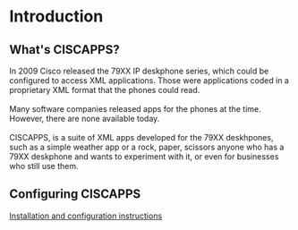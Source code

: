 # Introduction

## What's CISCAPPS?
In 2009 Cisco released the 79XX IP deskphone series, which could be configured to access XML applications.
Those were applications coded in a proprietary XML format that the phones could read. \
\
Many software companies released apps for the phones at the time.
However, there are none available today. \
\
CISCAPPS, is a suite of XML apps developed for the 79XX deskhpones, such as a simple weather app or a rock,
paper, scissors anyone who has a 79XX deskphone and wants to experiment with it,
or even for businesses who still use them.

## Configuring CISCAPPS
[Installation and configuration instructions](Installation.md)